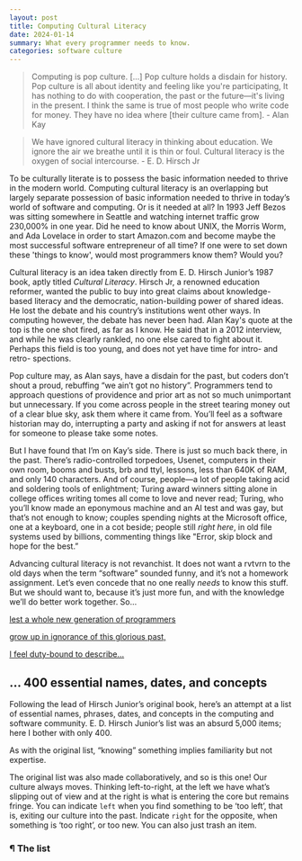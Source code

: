 ```yaml
---
layout: post
title: Computing Cultural Literacy
date: 2024-01-14
summary: What every programmer needs to know.
categories: software culture
---
```


> Computing is pop culture. [...] Pop culture holds a disdain for history. Pop culture is all about identity and feeling like you're participating, It has nothing to do with cooperation, the past or the future—it's living in the present. I think the same is true of most people who write code for money. They have no idea where [their culture came from]. - Alan Kay

> We have ignored cultural literacy in thinking about education. We ignore the air we breathe until it is thin or foul. Cultural literacy is the oxygen of social intercourse. - E. D. Hirsch Jr

To be culturally literate is to possess the basic information needed to thrive in the modern world. Computing cultural literacy is an overlapping but largely separate possession of basic information needed to thrive in today’s world of software and computing. Or is it needed at all? In 1993 Jeff Bezos was sitting somewhere in Seattle and watching internet traffic grow 230,000% in one year. Did he need to know about UNIX, the Morris Worm, and Ada Lovelace in order to start Amazon.com and become maybe the most successful software entrepreneur of all time? If one were to set down these 'things to know', would most programmers know them? Would you?

Cultural literacy is an idea taken directly from E. D. Hirsch Junior’s 1987 book, aptly titled _Cultural Literacy_. Hirsch Jr, a renowned education reformer, wanted the public to buy into great claims about knowledge-based literacy and the democratic, nation-building power of shared ideas. He lost the debate and his country’s institutions went other ways. In computing however, the debate has never been had. Alan Kay's quote at the top is the one shot fired, as far as I know. He said that in a 2012 interview, and while he was clearly rankled, no one else cared to fight about it. Perhaps this field is too young, and does not yet have time for intro- and retro- spections.

Pop culture may, as Alan says, have a disdain for the past, but coders don’t shout a proud, rebuffing “we ain’t got no history”. Programmers tend to approach questions of providence and prior art as not so much unimportant but unnecessary. If you come across people in the street tearing money out of a clear blue sky, ask them where it came from. You’ll feel as a software historian may do, interrupting a party and asking if not for answers at least for someone to please take some notes.

But I have found that I’m on Kay’s side. There is just so much back there, in the past. There’s radio-controlled torpedoes, Usenet, computers in their own room, booms and busts, brb and ttyl, lessons, less than 640K of RAM, and only 140 characters.
And of course, people—a lot of people taking acid and soldering tools of enlightment; Turing award winners sitting alone in college offices writing tomes all come to love and never read; Turing, who you’ll know made an eponymous machine and an AI test and was gay, but that’s not enough to know; couples spending nights at the Microsoft office, one at a keyboard, one in a cot beside; people still _right_ _here_, in old file systems used by billions, commenting things like "Error, skip block and hope for the best.”

Advancing cultural literacy is not revanchist. It does not want a rvtvrn to the old days when the term “software” sounded funny, and it’s not a homework assignment. Let’s even concede that no one really _needs_ to know this stuff. But we should want to, because it’s just more fun, and with the knowledge we’ll do better work together. So…

[lest a whole new generation of programmers](http://www.catb.org/jargon/html/story-of-mel.html)

[grow up in ignorance of this glorious past,](http://www.catb.org/jargon/html/story-of-mel.html)

[I feel duty-bound to describe…](http://www.catb.org/jargon/html/story-of-mel.html)

## … 400 essential names, dates, and concepts

Following the lead of Hirsch Junior’s original book, here’s an attempt at a list of essential names, phrases, dates, and concepts in the computing and software community. E. D. Hirsch Junior’s list was an absurd 5,000 items; here I bother with only 400.

As with the original list, “knowing” something implies familiarity but not expertise.

The original list was also made collaboratively, and so is this one! Our culture always moves. Thinking left-to-right, at the left we have what’s slipping out of view and at the right is what is entering the core but remains fringe. You can indicate `left` when you find something to be ‘too left’, that is, exiting our culture into the past. Indicate `right` for the opposite, when something is ‘too right’, or too new. You can also just trash an item.
<!-- Undo with <kbd>⌘</kbd>+<kbd>z</kbd>, and submit suggestions with the button at the bottom. -->

### ¶ The list

<div class="flex-container">
    <div id="the-list-left" class="flex-left">
    </div>
    <div id="the-list-right" class="flex-right">
    </div>
</div>

<div class="submit-container">
    <button id="submit-suggestions" class="hidden" onclick="onSubmitSuggestions()"><span>📥</span> Submit suggestions</button>
</div>

<style>
.flex-container {
    display: flex;
    flex-direction: row;
}

.flex-container div {
    margin-right: 2.5em;
    width: 100%;
}

.flex-container div p {
    margin-bottom: 0.1em;
}

.flex-container div p span {
    margin-left: 0.5em;
}

button {
  color: #CCC;
  border: 1px solid #282828;
  font-family: Arial,Helvetica,sans-serif;
  background-color: #1f1f1f;
  -moz-box-shadow: 0 1px 0px rgba(0, 0, 0, 0.2),0 0 0 2px #141414 inset;
  -webkit-box-shadow: 0 1px 0px rgba(0, 0, 0, 0.2),0 0 0 2px #141414 inset;
  box-shadow: 0 1px 0px rgba(0, 0, 0, 0.2),0 0 0 2px #141414 inset;
  -moz-border-radius: 3px;
  -webkit-border-radius: 3px;
  border-radius: 3px;
  display: inline-block;
  margin: 0 0.1em;
  text-shadow: 0 1px 0 #999;
  line-height: 1.2;
  white-space: nowrap;
}


.button {
    display: none;
    padding: 0.1em 0.2em;
}

.flex-container p:hover .button {
    display: inline-block;
}

.flex-container .button:hover {
    /* Need to also show button when user hovers on the button, not the <p>. */
    display: inline-block; 
}

.button:hover, .button:focus, .button:active {
    color: white;
}

.faded {
    opacity: 0.5;
}

kbd{
  padding: 0.1em 0.4em;
  border: 1px solid #CCC;
  font-family: Arial,Helvetica,sans-serif;
  background-color: #F7F7F7;
  color: #333;
  -moz-box-shadow: 0 1px 0px rgba(0, 0, 0, 0.2),0 0 0 2px #ffffff inset;
  -webkit-box-shadow: 0 1px 0px rgba(0, 0, 0, 0.2),0 0 0 2px white inset;
  box-shadow: 0 1px 0px rgba(0, 0, 0, 0.2),0 0 0 2px white inset;
  -moz-border-radius: 3px;
  -webkit-border-radius: 3px;
  border-radius: 3px;
  display: inline-block;
  margin: 0 0.1em;
  text-shadow: 0 1px 0 white;
  line-height: 1.2;
  white-space: nowrap;
}

.hidden {
    display: none !important;
}

.submit-container {
    display: flex; 
    justify-content: center;
    margin-top: 1.5em;
}

#submit-suggestions {
    color: white;
}

#submit-suggestions:hover {
    background: green;
}
</style>

<script>
    /* TODO: Support CTRL-Z undo of edits. */
    /* TODO: Support loading previous suggestion state from local storage. */
    /* TODO: Support calling serverless backend Modal endpoint. */
    
    items = ["+1", "1969", "1984 (advertisement)", "2001, January 1st", "2007, June 29", "10x programmer", "9 women can't produce a baby in 1 month", "abstract data type", "abstraction", "accidentally quadratic", "Amazon (company)", "AOL", "API", "Architecture", "Are we down?", "argument", "ARPANET", "array", "Art of Computer Programming, The", "Artificial intelligence", "As We May Think", "ASML", "Assembly", "Association for Computing Machinery", "Atlas Shrugged", "Audion", "AWS", "Babbage, Charles", "Back-end", "Bad programmers worry about the code. Good programmers worry about data structures and their relationships.", "Ball of mud", "Bare metal", "Berkeley, Univesity of California", "Berkeley Software Distribution (BSD)", "Berners-Lee, Tim", "Bicycle for the mind", "Big-O", "BIOS", "Bit bashing, bit twiddling", "Bitcoin", "Blob", "Blog", "Body shop", "bootcamp", "boot up", "Border Gateway Protocol (BGP)", "break", "Browser", "Buffer overflow", "Bug", "Byte (magazine)", "C", "cache", "cache invalidation", "Cathedral and the Bazaar, The", "CD-ROM", "computer-generated imagery (CGI)", "cgi-bin", "Chaos monkey", "chatbot", "ChatGPT", "chip", "Choose boring technology", "Client/Server", "Clippy", "Clock speed", "Cloud", "code monkey", "code review", "code smell", "command line", "comments", "Commodore", "compute sled", "Computer revolution, The", "considered harmful", "consistency", "const", "Container", "continue", "cookies", "core dump", "Cray-1", "Crypto", "Cybernetics", "Cyberspace", "daemon", "Datacenter", "Data science", "Day 1", "DDOS (Distributed denial of service)", "DEC", "Deep Learning", "De Forest, Lee", "Dell Computers", "design doc", "DevOps", "dial-up", "disk", "Dean, Jeff", "Developers! Developers! Developers!", "Dijkstra, Edsger Wybe", "Distributed consensus", "Docker", "Doom", "Do the needful", "Don't repeat yourself (DRY)", "dynamic programming", "dynamic typing", "Eighty characters or less", "EMACS", "embarrassingly parallel", "End-to-end argument", "ENIAC", "exception", "Excel", "exploit", "event", "FAANG", "Fairchild Semiconductor", "Falsehoods Programmers Believe About X", "Fast Fourier Transform", "Fast inverse square root", "filesystem", "Finite automata", "firmware", "floating point", "Floppy disk", "fork", "fork bomb", "FORTRAN", "free as in beer", "Free Software, Free Society", "front-end", "function", "functional", "Garbage collection", "Gates, Bill", "Global Village", "Godel, Kurt", "God's own programming language", "Google LLC v. Oracle America, Inc.", "GOTO", "Graybeard (or, Greybeard)", "grep", "hack", "Hackathon", "Hackernews", "Halting Problem, The", "Hamming, Richard", "hardcoded", "hash", "Hello world!", "Hey! Get back to work!; Compiling!", "Hierarchy of the grammars", "High-Tech Employee Antitrust Litigation", "Homebrew", "Hopper, Grace", "hotfix", "HyperCard", "Hypertext", "I just want to serve 5TB", "IBM", "IEEE", "I'm feeling lucky", "Incompleteness Theorem", "infinite loop", "Information retreival", "Information superhighway", "Innovator's dilemma", "Instance", "instruction", "Intel", "Interactive development environment (IDE)", "IRC", "It was DNS", "it works on my machine", "Java", "Javascript", "Jobs, Steve", "Kay, Alan", "Kernighan, Brian W.", "kernel", "kludge", "Knuth cheque", "Kubernetes", "Lamport, Leslie", "latency", "learn to code", "Leetcode", "legacy codebase", "library", "LINGsCARS.com", "Linux", "Liskov substitution principle", "Literate programming", "Little's Law", "LLM", "log", "looks good to me (LGTM)", "Lovelace, Ada", "magic numbers", "map-reduce", "Markdown", "markup", "master/slave", "mechanical keyboard", "Meltdown and Spectre", "memory hierarchy", "memory leak", "Menlo Park, Californa", "Metaverse", "Microservice", "Minsky, Marvin", "modem", "monad", "monolith", "Moore's Law", "Mother of all demos", "mouse", "Mountain View, Californa", "multitasking", "mutex", "MVP", "Netscape", "network", "neural network", "\"Nine people can't make a baby in a month.\"", "nits", "No modes (saying)", "No silver bullet", "Nobody ever got fired for buying IBM", "non-technical", "Null", "Object-oriented", "off-by-one", "'Only two hard problems in ...'", "on-prem", "onsite", "Operating system", "Our incredible journey", "outage", "overclock", "over-engineered", "P = NP", "P(doom)", "PaaS", "package", "Pagerank", "page fault", "parameter", "parser", "Parse, don't validate", "PDP-7, PDP-11", "Perlis, Alan J", "persistent", "personal computer", "pets and cattle", "Phone screen", "pipe it", "Pointer", "portable", "Pragmatic Programmer, The", "preformatted", "premature optimization is the root of all evil", "problem exists between keyboard and computer (PEBKAC)", "proxy", "punch card", "Python", "queue", "Quicksort", "race condition", "RAID", "Rails", "React", "Real Programmer", "recursion", "Redis", "Reduced Instruction Set Architecture (RISC)", "Reflections on Trusting Trust (title)", "register", "relational", "request for comment (RFC)", "rest and vest", "REST (Respresentional state transfer)", "return", "Ritchie, Dennis", "Roko's basilisk", "RSS feed", "RSUs", "SaaS", "Sand Hill Road", "SAT problem", "scalability", "Scripting", "Script kiddie", "Scrum", "search", "Security by Obscurity", "Self-taught", "Semantic Web", "Semaphore", "Sequence diagram", "Series A, B, C, ...", "Serverless", "session", "Shannon, Claude", "Shell", "Shenzhen, China", "Ship it!", "Shouting in the Datacenter", "Side project", "Silicon valley", "Simon, Herbert", "snow crash", "social networking", "Social Network, The", "SOLID principles", "spagetti code", "Spinning disk", "Sprint", "SQL", "Sqlite", "stack frame", "stack overflow", "StackOverflow.com", "Stallman, Richard", "static", "stock options", "Story of Mel", "Story point", "Stream", "Strela computer", "Stroustrup, Bjarne", "Stuxnet", "subroutine", "Sun Microsystems", "symbolic", "Sysadmin", "syscall", "System 360", "Systems programming", "Swartz, Aaron", "tabs or spaces", "Taiwan Semiconductor Manufacturing Company", "tape drive", "TCP/IP", "terminal", "test engineer", "test-driven development (TDD)", "The key, the whole key, and nothing but the key, so help me Codd.", "Thompson, Ken", "thrashing", "Three nines", "three-tier architecture", "Time-sharing", "TODO", "Torvalds, Linus", "Traitorous eight", "Transaction", "Transhumanism", "Tree (structure)", "Turing, Alan", "Turn on, tune in, drop out", "UML", "undefined behavior", "Unix", "Unreasonable effectiveness of ..., The", "Usenet", "utils", "Venture capital", "Vim", "virtual", "Virtual machine", "Virtual memory", "von Neumann, John", "von Neumann architecture", "wafer", "Web 2.0", "web3", "webscale", "webshit", "Windows NT", "Wired (magazine)", "Wirth, Niklaus", "working set", "worse is better", "Wozniak, Steve", "WYSIWYG", "x86", "Xeroz PARC", "y2k", "Yahoo.com", "Yak shave", "YCombinator", "Yet Another ...", "You ain't gonna need it (YAGNI)", "Zero day", "Zero to One", "Zuckerberg, Mark"];

    /**
    * @param {String} HTML representing a single element
    * @return {Element}
    */
    const htmlToElem = (html) => {
        var template = document.createElement("template");
        /* Never return a text node of whitespace as the result */
        html = html.trim();
        template.innerHTML = html;
        return template.content.firstChild;
    };

    let listLeft = document.getElementById("the-list-left");
    let listRight = document.getElementById("the-list-right");
    let middleIdx = Math.floor(items.length / 2);
    for (let i = 0; i < items.length; i++) {
        let child = htmlToElem(`
            <p>
                ${items[i]}
                <span>
                    <button class="button" onclick="onLeft(this)">←</button>
                    <button class="button" onclick="onMiddle(this)">🗑️</button>
                    <button class="button" onclick="onRight(this)">→</button>
                </span>
            </p>
        `);

        if (i <= middleIdx) {
            listLeft.appendChild(child);
        } else {
            listRight.appendChild(child);
        }
    }

    const $submitSuggestionsBtn = document.getElementById("submit-suggestions");
    
    const ITEM_STATE = {
        LEFT: "LEFT",
        TRASH: "TRASH",
        RIGHT: "RIGHT"
    };
    let itemToState = new Map();

    function setSuggestionsBtnState() {
        if (itemToState.size > 0) {
            $submitSuggestionsBtn.classList.remove("hidden");
        } else {
            $submitSuggestionsBtn.classList.add("hidden");
        }
    };

    function onLeft(elem) {
        console.log("clicked LEFT");
        console.log(elem.parentNode.parentNode);
        /* WARN: coupled to HTML structure. */
        let itemText = elem.parentNode.parentNode.firstChild.textContent.trim();
        if (itemToState.has(itemText)) {
            itemToState.delete(itemText);
            elem.parentNode.parentNode.classList.remove("faded");
        } else {
            itemToState.set(itemText, ITEM_STATE.LEFT);
            elem.parentNode.parentNode.classList.add("faded");
        }
        setSuggestionsBtnState();
    };

    function onRight(elem) {
        console.log("clicked RIGHT");
        console.log(elem.parentNode.parentNode);
        /* WARN: coupled to HTML structure. */
        let itemText = elem.parentNode.parentNode.firstChild.textContent.trim();
        if (itemToState.has(itemText)) {
            itemToState.delete(itemText);
            elem.parentNode.parentNode.classList.remove("faded");
        } else {
            itemToState.set(itemText, ITEM_STATE.RIGHT);
            elem.parentNode.parentNode.classList.add("faded");
        }
        setSuggestionsBtnState();
    };

    function onMiddle(elem) {
        console.log("clicked MIDDLE");
        console.log(elem.parentNode.parentNode);
        /* WARN: coupled to HTML structure. */
        let itemText = elem.parentNode.parentNode.firstChild.textContent.trim();
        if (itemToState.has(itemText)) {
            itemToState.delete(itemText);
            elem.parentNode.parentNode.classList.remove("faded");
        } else {
            itemToState.set(itemText, ITEM_STATE.TRASH);
            elem.parentNode.parentNode.classList.add("faded");
        }
        setSuggestionsBtnState();
    };

    apiRoot = "https://thundergolfer--comp-lit-stats-web.modal.run";
    addSuggestionsEndpoint = `${apiRoot}/add`;
    function onSubmitSuggestions() {
        console.log(`Submitting ${itemToState.size} suggestions`);
        let requestBody = {
            left: [],
            right: [],
            trash: [],
        };
        for (let [key, value] of itemToState) {
            switch (value) {
                case ITEM_STATE.LEFT:
                    requestBody.left.push(key);
                    break;
                case ITEM_STATE.RIGHT:
                    requestBody.right.push(key);
                    break;
                case ITEM_STATE.TRASH:
                    requestBody.trash.push(key);
                    break;
                default:
                    console.log(`Unknown state for key '${key}' ${value}`);
            }
        }
        $submitSuggestionsBtn.innerText = `⏳ Submitting ${itemToState.size} suggestions...`;
        try {
            fetch(addSuggestionsEndpoint, {
                method: "POST",
                headers: {
                    "Content-Type": "application/json"
                },
                body: JSON.stringify(requestBody),
            }).then((response) => {
                if (!response.ok) {
                    $submitSuggestionsBtn.innerText = `❌ Failed to submit ${itemToState.size} suggestions. Please try again!`;
                } else {
                    $submitSuggestionsBtn.innerText = `📨 Submitted ${itemToState.size} suggestions. Thanks!`;
                    /* TODO: Disable button. */
                }
            });
        } catch (error) {
            $submitSuggestionsBtn.innerText = `❌ Failed to submit ${itemToState.size} suggestions. Please try again!`;
        }

    }

    document.addEventListener("keydown", function(e) {
        if (e.keyCode >= 65 && e.keyCode <= 90) {
            console.log("UNDO!");
        }
    });
</script>
